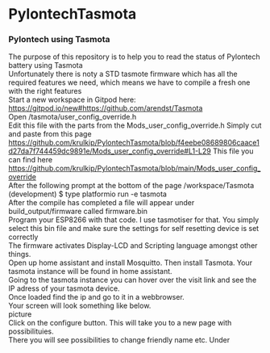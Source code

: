 # PylontechTasmota
### Pylontech using Tasmota

The purpose of this repository is to help you to read the status of Pylontech battery using Tasmota <br />
Unfortunately there is noty a STD tasmote firmware which has all the required features we need, which means we have to compile a fresh one with the right features <br />
Start a new workspace in Gitpod here: https://gitpod.io/new#https://github.com/arendst/Tasmota <br />
Open /tasmota/user_config_override.h <br />
Edit this file with the parts from the Mods_user_config_override.h Simply cut and paste from this page<br />
https://github.com/krulkip/PylontechTasmota/blob/f4eebe08689806caace1d27da7f744459dc9891e/Mods_user_config_override#L1-L29
This file you can find here https://github.com/krulkip/PylontechTasmota/blob/main/Mods_user_config_override <br />
After the following prompt at the bottom of the page /workspace/Tasmota (development) $ type platformio run -e tasmota <br />
After the compile has completed a file will appear under build_output/firmware called firmware.bin<br />
Program your ESP8266 with that code. I use tasmotiser for that. You simply select this bin file and make sure the settings for self resetting device is set correctly <br />
The firmware activates Display-LCD and Scripting language amongst other things. <br />
Open up home assistant and install Mosquitto. Then install Tasmota. Your tasmota instance will be found in home assistant. <br />
Going to the tasmota instance you can hover over the visit link and see the IP adress of your tasmota device. <br />
Once loaded find the ip and go to it in a webbrowser.<br />
Your screen will look something like below. <br />
picture<br />
Click on the configure button. This will take you to a new page with possibilituies. <br />
There you will see possibilities to change friendly name etc.
Under 
